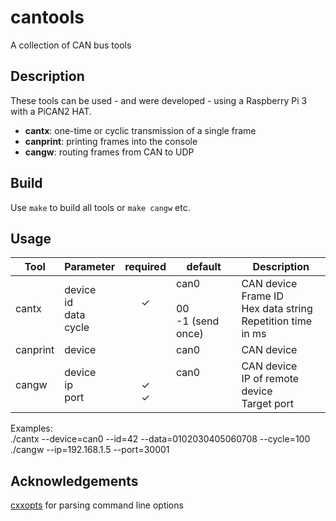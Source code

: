 # cantools
A collection of CAN bus tools

Description
---
These tools can be used - and were developed - using a Raspberry Pi 3 with a PiCAN2 HAT.
* __cantx__: one-time or cyclic transmission of a single frame
* __canprint__: printing frames into the console
* __cangw__: routing frames from CAN to UDP

Build
---
Use `make` to build all tools or `make cangw` etc.

Usage
---
| Tool | Parameter | required | default | Description |
| ---- | ----------| :------: | ------- | ----------- |
| cantx | device<br>id<br>data<br>cycle | <br>✓<br><br><br> | can0<br><br>00<br>-1 (send once) | CAN device<br>Frame ID<br>Hex data string<br>Repetition time in ms |
| canprint | device | | can0 | CAN device |
| cangw | device<br>ip<br>port | <br>✓<br>✓ | can0<br><br><br> | CAN device<br>IP of remote device<br>Target port |

Examples:<br>
./cantx --device=can0 --id=42 --data=0102030405060708 --cycle=100<br>
./cangw --ip=192.168.1.5 --port=30001

Acknowledgements
---
[cxxopts](https://github.com/jarro2783/cxxopts) for parsing command line options
